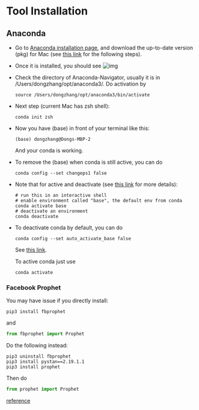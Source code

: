 # Tool Installation



## Anaconda

- Go to [Anaconda installation page](https://www.anaconda.com/products/individual), and download the up-to-date version (pkg) for Mac (see [this link](https://towardsdatascience.com/install-anaconda-on-macos-big-sur-9fbd7c4b6c24) for the following steps). 
- Once it is installed, you should see
  ![img](https://miro.medium.com/max/1400/1*0XIG0OOzT6_0eyVrDurXMQ.png)



- Check the directory of Anaconda-Navigator, usually it is in /Users/dongzhang/opt/anaconda3/. Do activation by

  ```
  source /Users/dongzhang/opt/anaconda3/bin/activate
  ```

- Next step (current Mac has zsh shell):

  ```
  conda init zsh
  ```

- Now you have (base) in front of your terminal like this:

  ```
  (base) dongzhang@Dongs-MBP-2
  ```

  And your conda is working. 

- To remove the (base) when conda is still active, you can do

  ```
  conda config --set changeps1 false
  ```

- Note that for active and deactivate (see [this link](https://apple.stackexchange.com/questions/371727/how-do-i-remove-the-source-base-from-my-terminal) for more details):

  ```
  # run this in an interactive shell
  # enable environment called "base", the default env from conda
  conda activate base
  # deactivate an environment
  conda deactivate
  ```



- To deactivate conda by default, you can do

  ```
  conda config --set auto_activate_base false
  ```

  See [this link](http://progsharing.blogspot.com/2019/07/deactivate-condas-base-environment-on.html).

  To active conda just use

  ```
  conda activate
  ```




### Facebook Prophet

You may have issue if you directly install:

```
pip3 install fbprophet
```

and

```python
from fbprophet import Prophet
```

Do the following instead:

```
pip3 uninstall fbprophet
pip3 install pystan==2.19.1.1
pip3 install prophet
```

Then do

```python
from prophet import Prophet
```

[reference](https://stackoverflow.com/questions/67820844/stanmodel-object-has-no-attribute-fit-class-while-using-prophet)

